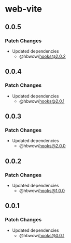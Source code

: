 # web-vite

## 0.0.5

### Patch Changes

- Updated dependencies
  - @hbwow/hooks@2.0.2

## 0.0.4

### Patch Changes

- Updated dependencies
  - @hbwow/hooks@2.0.1

## 0.0.3

### Patch Changes

- Updated dependencies
  - @hbwow/hooks@2.0.0

## 0.0.2

### Patch Changes

- Updated dependencies
  - @hbwow/hooks@1.0.0

## 0.0.1

### Patch Changes

- Updated dependencies
  - @hbwow/hooks@0.0.1
